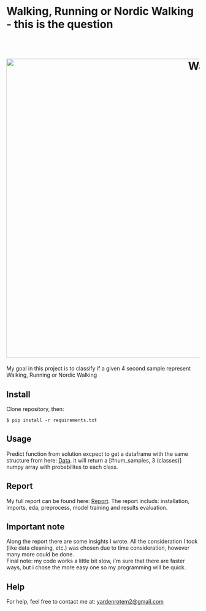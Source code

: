 # Walking, Running or Nordic Walking - this is the question
<h1 align="center">
  <br>
  <img src="https://cdn2.vectorstock.com/i/1000x1000/53/36/nordic-walking-and-jogging-vector-925336.jpg" alt="Walk" width="1000" height="780">
</h1>
My goal in this project is to classify if a given 4 second sample represent Walking, Running or Nordic Walking

## Install
Clone repository, then:
```
$ pip install -r requirements.txt
```

## Usage
Predict function from solution excpect to get a dataframe with the same structure from here: [Data](https://drive.google.com/file/d/1rvLrLS0W4LqBtbJgMtyfFsSEEeEEEoDa/view). it will return a [#num_samples, 3 (classes)] numpy array with probabilites to each class.

## Report
My full report can be found here: [Report](https://colab.research.google.com/drive/1PqlzmYjh5yLe6AExqtwQBd1vPus9SbJP?usp=sharing). The report includs: installation, imports, eda, preprocess, model training and results evaluation.

## Important note
Along the report there are some insights I wrote. All the consideration I took (like data cleaning, etc.) was chosen due to time consideration, however many more could be done. </br>
Final note: my code works a little bit slow, i'm sure that there are faster ways, but i chose the more easy one so my programming will be quick.

## Help
For help, feel free to contact me at: yardenrotem2@gmail.com

